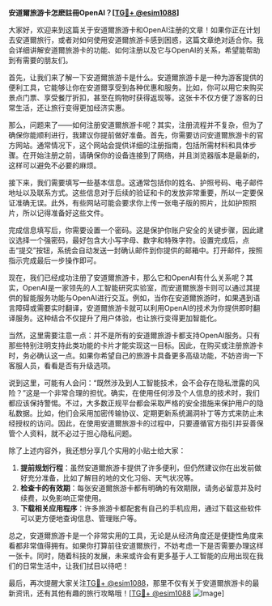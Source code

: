 **安道爾旅游卡怎麽註冊OpenAI？[[TG💪+ @esim1088](https://t.me/s/esim1088)]**

大家好，欢迎来到这篇关于安道爾旅游卡和OpenAI注册的文章！如果你正在计划去安道爾旅行，或者对如何使用安道爾旅游卡感到困惑，这篇文章绝对适合你。我会详细讲解安道爾旅游卡的功能、如何注册以及它与OpenAI的关系，希望能帮助到有需要的朋友们。

首先，让我们来了解一下安道爾旅游卡是什么。安道爾旅游卡是一种为游客提供的便利工具，它能够让你在安道爾享受到各种优惠和服务。比如，你可以用它来购买景点门票、享受餐厅折扣，甚至在购物时获得返现等。这张卡不仅方便了游客的日常生活，还让旅行变得更加经济实惠。

那么，问题来了——如何注册安道爾旅游卡呢？其实，注册流程并不复杂，但为了确保你能顺利进行，我建议你提前做好准备。首先，你需要访问安道爾旅游卡的官方网站。通常情况下，这个网站会提供详细的注册指南，包括所需材料和具体步骤。在开始注册之前，请确保你的设备连接到了网络，并且浏览器版本是最新的，这样可以避免不必要的麻烦。

接下来，我们需要填写一些基本信息。这通常包括你的姓名、护照号码、电子邮件地址以及联系方式。这些信息对于后续的验证和卡的发放非常重要，所以一定要保证准确无误。此外，有些网站可能会要求你上传一张电子版的照片，比如护照照片，所以记得准备好这些文件。

完成信息填写后，你需要设置一个密码。这是保护你账户安全的关键步骤，因此建议选择一个强密码，最好包含大小写字母、数字和特殊字符。设置完成后，点击“提交”按钮，系统会自动发送一封确认邮件到你提供的邮箱中。打开邮件，按照指示完成最后一步操作即可。

现在，我们已经成功注册了安道爾旅游卡，那么它和OpenAI有什么关系呢？其实，OpenAI是一家领先的人工智能研究实验室，而安道爾旅游卡则可以通过其提供的智能服务功能与OpenAI进行交互。例如，当你在安道爾旅游时，如果遇到语言障碍或需要实时翻译，安道爾旅游卡就可以利用OpenAI的技术为你提供即时翻译服务。这种结合不仅提升了用户体验，也让旅行变得更加智能化。

当然，这里需要注意一点：并不是所有的安道爾旅游卡都支持OpenAI服务。只有那些特别注明支持此类功能的卡片才能实现这一目标。因此，在购买或注册旅游卡时，务必确认这一点。如果你希望自己的旅游卡具备更多高级功能，不妨咨询一下客服人员，看看是否有升级选项。

说到这里，可能有人会问：“既然涉及到人工智能技术，会不会存在隐私泄露的风险？”这是一个非常合理的担忧。确实，在使用任何涉及个人信息的技术时，我们都应该保持警惕。不过，大多数正规平台都会采取严格的安全措施来保护用户的隐私数据。比如，他们会采用加密传输协议、定期更新系统漏洞补丁等方式来防止未经授权的访问。因此，在使用安道爾旅游卡的过程中，只要遵循官方指引并妥善保管个人资料，就不必过于担心隐私问题。

除了上述内容外，我还想分享几个实用的小贴士给大家：

1. **提前规划行程**：虽然安道爾旅游卡提供了许多便利，但仍然建议你在出发前做好充分准备，比如了解目的地的文化习俗、天气状况等。
2. **检查卡的有效期**：每张安道爾旅游卡都有明确的有效期限，请务必留意并及时续费，以免影响正常使用。
3. **下载相关应用程序**：许多旅游卡都配套有自己的手机应用，通过下载这些软件可以更方便地查询信息、管理账户等。

总之，安道爾旅游卡是一个非常实用的工具，无论是从经济角度还是便捷性角度来看都非常值得拥有。如果你打算前往安道爾旅行，不妨考虑一下是否需要办理这样一张卡。同时，随着科技的发展，未来或许会有更多基于人工智能的应用出现在我们的日常生活中，让我们拭目以待吧！

最后，再次提醒大家关注[TG💪+ @esim1088](https://t.me/s/esim1088)，那里不仅有关于安道爾旅游卡的最新资讯，还有其他有趣的旅行攻略哦！[[TG💪+ @esim1088](https://t.me/s/esim1088) ![Image](https://i.postimg.cc/4NQfJmqS/Snipaste-2025-05-13-00-14-12.png)]